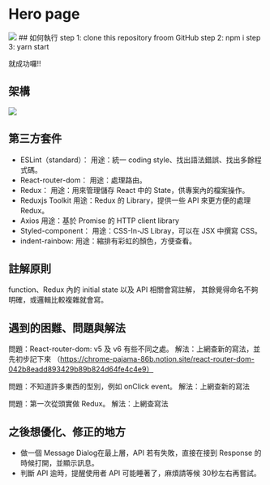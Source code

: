 # Hero page

<img src="https://i.imgur.com/fZFFc9Z.png">
## 如何執行
step 1: clone this repository froom GitHub
step 2: npm i
step 3: yarn start

就成功囉!!

## 架構
<img src="https://i.imgur.com/OJ7zxhq.png">

## 第三方套件
- ESLint（standard）：
用途：統一 coding style、找出語法錯誤、找出多餘程式碼。
- React-router-dom：
用途：處理路由。
- Redux：
用途：用來管理儲存 React 中的 State，供專案內的檔案操作。
- Reduxjs Toolkit
用途：Redux 的 Library，提供一些 API 來更方便的處理 Redux。
- Axios
用途：基於 Promise 的 HTTP client library
- Styled-component： 
用途：CSS-In-JS Libray，可以在 JSX 中撰寫 CSS。
- indent-rainbow: 
用途：縮排有彩虹的顏色，方便查看。

## 註解原則
function、Redux 內的 initial state 以及 API 相關會寫註解，
其餘覺得命名不夠明確，或邏輯比較複雜就會寫。

## 遇到的困難、問題與解法
問題：React-router-dom: v5 及 v6 有些不同之處。
解法：上網查新的寫法，並先初步記下來
（https://chrome-pajama-86b.notion.site/react-router-dom-042b8eadd893429b89b824d64fe4c4e9）

問題：不知道許多東西的型別，例如 onClick event。
解法：上網查新的寫法

問題：第一次從頭實做 Redux。
解法：上網查寫法

## 之後想優化、修正的地方
- 做一個 Message Dialog在最上層，API 若有失敗，直接在接到 Response 的時候打開，並顯示訊息。
- 判斷 API 逾時，提醒使用者 API 可能睡著了，麻煩請等候 30秒左右再嘗試。
